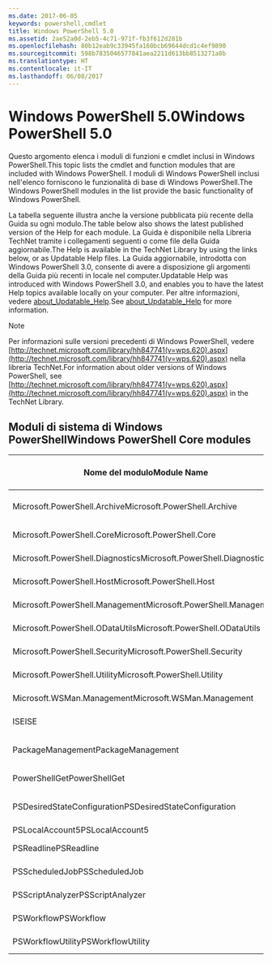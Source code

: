 ```yaml
---
ms.date: 2017-06-05
keywords: powershell,cmdlet
title: Windows PowerShell 5.0
ms.assetid: 2ae52a0d-2eb5-4c71-971f-fb3f612d281b
ms.openlocfilehash: 80b12eab9c33945fa160bcb69644dcd1c4ef9890
ms.sourcegitcommit: 598b7835046577841aea2211d613bb8513271a8b
ms.translationtype: HT
ms.contentlocale: it-IT
ms.lasthandoff: 06/08/2017
---
```

# <a name="windows-powershell-50"></a><span data-ttu-id="db00f-103">Windows PowerShell 5.0</span><span class="sxs-lookup"><span data-stu-id="db00f-103">Windows PowerShell 5.0</span></span>
<span data-ttu-id="db00f-104">Questo argomento elenca i moduli di funzioni e cmdlet inclusi in Windows PowerShell.</span><span class="sxs-lookup"><span data-stu-id="db00f-104">This topic lists the cmdlet and function modules that are included with Windows PowerShell.</span></span> <span data-ttu-id="db00f-105">I moduli di Windows PowerShell inclusi nell'elenco forniscono le funzionalità di base di Windows PowerShell.</span><span class="sxs-lookup"><span data-stu-id="db00f-105">The Windows PowerShell modules in the list provide the basic functionality of Windows PowerShell.</span></span>

<span data-ttu-id="db00f-106">La tabella seguente illustra anche la versione pubblicata più recente della Guida su ogni modulo.</span><span class="sxs-lookup"><span data-stu-id="db00f-106">The table below also shows the latest published version of the Help for each module.</span></span> <span data-ttu-id="db00f-107">La Guida è disponibile nella Libreria TechNet tramite i collegamenti seguenti o come file della Guida aggiornabile.</span><span class="sxs-lookup"><span data-stu-id="db00f-107">The Help is available in the TechNet Library by using the links below, or as Updatable Help files.</span></span> <span data-ttu-id="db00f-108">La Guida aggiornabile, introdotta con Windows PowerShell 3.0, consente di avere a disposizione gli argomenti della Guida più recenti in locale nel computer.</span><span class="sxs-lookup"><span data-stu-id="db00f-108">Updatable Help was introduced with Windows PowerShell 3.0, and enables you to have the latest Help topics available locally on your computer.</span></span> <span data-ttu-id="db00f-109">Per altre informazioni, vedere [about_Updatable_Help](http://technet.microsoft.com/library/hh847735.aspx).</span><span class="sxs-lookup"><span data-stu-id="db00f-109">See [about_Updatable_Help](http://technet.microsoft.com/library/hh847735.aspx) for more information.</span></span>

> [!NOTE]
> <span data-ttu-id="db00f-110">Per informazioni sulle versioni precedenti di Windows PowerShell, vedere [http://technet.microsoft.com/library/hh847741(v=wps.620).aspx](http://technet.microsoft.com/library/hh847741(v=wps.620).aspx) nella libreria TechNet.</span><span class="sxs-lookup"><span data-stu-id="db00f-110">For information about older versions of Windows PowerShell, see [http://technet.microsoft.com/library/hh847741(v=wps.620).aspx](http://technet.microsoft.com/library/hh847741(v=wps.620).aspx) in the TechNet Library.</span></span>

## <a name="windows-powershell-core-modules"></a><span data-ttu-id="db00f-111">Moduli di sistema di Windows PowerShell</span><span class="sxs-lookup"><span data-stu-id="db00f-111">Windows PowerShell Core modules</span></span>

|<span data-ttu-id="db00f-112">Nome del modulo</span><span class="sxs-lookup"><span data-stu-id="db00f-112">Module Name</span></span>|<span data-ttu-id="db00f-113">Titolo e collegamento alla versione Web</span><span class="sxs-lookup"><span data-stu-id="db00f-113">Title and Link to Web Version</span></span>|<span data-ttu-id="db00f-114">Versione più recente</span><span class="sxs-lookup"><span data-stu-id="db00f-114">Latest Version</span></span>|
|---------------|---------------------------------|------------------|
|<span data-ttu-id="db00f-115">Microsoft.PowerShell.Archive</span><span class="sxs-lookup"><span data-stu-id="db00f-115">Microsoft.PowerShell.Archive</span></span>|[<span data-ttu-id="db00f-116">Modulo Microsoft.PowerShell.Archive</span><span class="sxs-lookup"><span data-stu-id="db00f-116">Microsoft.PowerShell.Archive Module</span></span>](Microsoft.PowerShell.Archive-Module.md)|<span data-ttu-id="db00f-117">5.0.1.0</span><span class="sxs-lookup"><span data-stu-id="db00f-117">5.0.1.0</span></span>|
|<span data-ttu-id="db00f-118">Microsoft.PowerShell.Core</span><span class="sxs-lookup"><span data-stu-id="db00f-118">Microsoft.PowerShell.Core</span></span>|[<span data-ttu-id="db00f-119">Argomenti della Guida sui cmdlet di sistema di Windows PowerShell</span><span class="sxs-lookup"><span data-stu-id="db00f-119">Windows PowerShell Core Cmdlet Help Topics</span></span>](https://technet.microsoft.com/en-us/library/416b758e-e714-407f-bb6e-4d4e9112be95)|<span data-ttu-id="db00f-120">5.0.1.0</span><span class="sxs-lookup"><span data-stu-id="db00f-120">5.0.1.0</span></span>|
|<span data-ttu-id="db00f-121">Microsoft.PowerShell.Diagnostics</span><span class="sxs-lookup"><span data-stu-id="db00f-121">Microsoft.PowerShell.Diagnostics</span></span>|[<span data-ttu-id="db00f-122">Cmdlet di diagnostica di Windows PowerShell</span><span class="sxs-lookup"><span data-stu-id="db00f-122">Windows PowerShell Diagnostic Cmdlets</span></span>](http://technet.microsoft.com/library/792C093D-2DAA-4A9D-96CF-A30A9A9595B4)|<span data-ttu-id="db00f-123">5.0.1.0</span><span class="sxs-lookup"><span data-stu-id="db00f-123">5.0.1.0</span></span>|
|<span data-ttu-id="db00f-124">Microsoft.PowerShell.Host</span><span class="sxs-lookup"><span data-stu-id="db00f-124">Microsoft.PowerShell.Host</span></span>|[<span data-ttu-id="db00f-125">Cmdlet host di Windows PowerShell</span><span class="sxs-lookup"><span data-stu-id="db00f-125">Windows PowerShell Host Cmdlets</span></span>](http://technet.microsoft.com/library/E1957183-3E3C-481F-B604-F58550D42C4C)|<span data-ttu-id="db00f-126">5.0.1.0</span><span class="sxs-lookup"><span data-stu-id="db00f-126">5.0.1.0</span></span>|
|<span data-ttu-id="db00f-127">Microsoft.PowerShell.Management</span><span class="sxs-lookup"><span data-stu-id="db00f-127">Microsoft.PowerShell.Management</span></span>|[<span data-ttu-id="db00f-128">Cmdlet di gestione di Windows PowerShell</span><span class="sxs-lookup"><span data-stu-id="db00f-128">Windows PowerShell Management Cmdlets</span></span>](http://technet.microsoft.com/library/A7DCE904-3284-4CBD-8AF4-9B660E0F8CF4)|<span data-ttu-id="db00f-129">5.0.1.0</span><span class="sxs-lookup"><span data-stu-id="db00f-129">5.0.1.0</span></span>|
|<span data-ttu-id="db00f-130">Microsoft.PowerShell.ODataUtils</span><span class="sxs-lookup"><span data-stu-id="db00f-130">Microsoft.PowerShell.ODataUtils</span></span>|[<span data-ttu-id="db00f-131">Cmdlet dell'utilità OData di Windows PowerShell</span><span class="sxs-lookup"><span data-stu-id="db00f-131">Windows PowerShell OData Utilities Cmdlets</span></span>](http://technet.microsoft.com/library/dn818911(v=wps.640).aspx)|<span data-ttu-id="db00f-132">5.0.1.0</span><span class="sxs-lookup"><span data-stu-id="db00f-132">5.0.1.0</span></span>|
|<span data-ttu-id="db00f-133">Microsoft.PowerShell.Security</span><span class="sxs-lookup"><span data-stu-id="db00f-133">Microsoft.PowerShell.Security</span></span>|[<span data-ttu-id="db00f-134">Cmdlet per la sicurezza di Windows PowerShell</span><span class="sxs-lookup"><span data-stu-id="db00f-134">Windows PowerShell Security Cmdlets</span></span>](http://technet.microsoft.com/library/3D94A738-3A83-4BD3-8937-E518890D576F)|<span data-ttu-id="db00f-135">5.0.1.0</span><span class="sxs-lookup"><span data-stu-id="db00f-135">5.0.1.0</span></span>|
|<span data-ttu-id="db00f-136">Microsoft.PowerShell.Utility</span><span class="sxs-lookup"><span data-stu-id="db00f-136">Microsoft.PowerShell.Utility</span></span>|[<span data-ttu-id="db00f-137">Cmdlet di utilità di Windows PowerShell</span><span class="sxs-lookup"><span data-stu-id="db00f-137">Windows PowerShell Utility Cmdlets</span></span>](http://technet.microsoft.com/library/E5764DA6-8961-4320-B733-F460F3E6F730)|<span data-ttu-id="db00f-138">5.0.1.0</span><span class="sxs-lookup"><span data-stu-id="db00f-138">5.0.1.0</span></span>|
|<span data-ttu-id="db00f-139">Microsoft.WSMan.Management</span><span class="sxs-lookup"><span data-stu-id="db00f-139">Microsoft.WSMan.Management</span></span>|[<span data-ttu-id="db00f-140">Cmdlet di Windows PowerShell WS-Management</span><span class="sxs-lookup"><span data-stu-id="db00f-140">Windows PowerShell WSMan Cmdlets</span></span>](http://technet.microsoft.com/library/F0905869-019D-42B5-94FE-6457A182BA57)|<span data-ttu-id="db00f-141">5.0.1.0</span><span class="sxs-lookup"><span data-stu-id="db00f-141">5.0.1.0</span></span>|
|<span data-ttu-id="db00f-142">ISE</span><span class="sxs-lookup"><span data-stu-id="db00f-142">ISE</span></span>|[<span data-ttu-id="db00f-143">Cmdlet di Windows PowerShell ISE</span><span class="sxs-lookup"><span data-stu-id="db00f-143">Windows PowerShell ISE Cmdlets</span></span>](http://technet.microsoft.com/library/7F6F1CD2-2409-47C0-8BED-72FFC88DE104)|<span data-ttu-id="db00f-144">5.0.1.0</span><span class="sxs-lookup"><span data-stu-id="db00f-144">5.0.1.0</span></span>|
|<span data-ttu-id="db00f-145">PackageManagement</span><span class="sxs-lookup"><span data-stu-id="db00f-145">PackageManagement</span></span>|[<span data-ttu-id="db00f-146">Cmdlet PackageManagement di Windows PowerShell</span><span class="sxs-lookup"><span data-stu-id="db00f-146">Windows PowerShell PackageManagement Cmdlets</span></span>](http://technet.microsoft.com/library/dn890951.aspx)|<span data-ttu-id="db00f-147">5.0.1.0</span><span class="sxs-lookup"><span data-stu-id="db00f-147">5.0.1.0</span></span>|
|<span data-ttu-id="db00f-148">PowerShellGet</span><span class="sxs-lookup"><span data-stu-id="db00f-148">PowerShellGet</span></span>|[<span data-ttu-id="db00f-149">Cmdlet PowerShellGet di Windows PowerShell</span><span class="sxs-lookup"><span data-stu-id="db00f-149">Windows PowerShell PowerShellGet Cmdlets</span></span>](http://technet.microsoft.com/library/dn835097.aspx)|<span data-ttu-id="db00f-150">5.0.1.0</span><span class="sxs-lookup"><span data-stu-id="db00f-150">5.0.1.0</span></span>|
|<span data-ttu-id="db00f-151">PSDesiredStateConfiguration</span><span class="sxs-lookup"><span data-stu-id="db00f-151">PSDesiredStateConfiguration</span></span>|[<span data-ttu-id="db00f-152">Cmdlet di Windows PowerShell DSC (Desired State Configuration)</span><span class="sxs-lookup"><span data-stu-id="db00f-152">Windows PowerShell Desired State Configuration Cmdlets</span></span>](https://technet.microsoft.com/en-US/library/dn521624.aspx)|<span data-ttu-id="db00f-153">5.0.1.0</span><span class="sxs-lookup"><span data-stu-id="db00f-153">5.0.1.0</span></span>|
|<span data-ttu-id="db00f-154">PSLocalAccount5</span><span class="sxs-lookup"><span data-stu-id="db00f-154">PSLocalAccount5</span></span>||<span data-ttu-id="db00f-155">5.0.1.0</span><span class="sxs-lookup"><span data-stu-id="db00f-155">5.0.1.0</span></span>|
|<span data-ttu-id="db00f-156">PSReadline</span><span class="sxs-lookup"><span data-stu-id="db00f-156">PSReadline</span></span>|[<span data-ttu-id="db00f-157">Cmdlet Readline di Windows PowerShell</span><span class="sxs-lookup"><span data-stu-id="db00f-157">Windows PowerShell Readline Cmdlets</span></span>](https://technet.microsoft.com/en-US/library/mt560330)|<span data-ttu-id="db00f-158">5.0.1.0</span><span class="sxs-lookup"><span data-stu-id="db00f-158">5.0.1.0</span></span>|
|<span data-ttu-id="db00f-159">PSScheduledJob</span><span class="sxs-lookup"><span data-stu-id="db00f-159">PSScheduledJob</span></span>|[<span data-ttu-id="db00f-160">Cmdlet per processi pianificati di Windows PowerShell</span><span class="sxs-lookup"><span data-stu-id="db00f-160">Windows PowerShell Scheduled Job Cmdlets</span></span>](http://technet.microsoft.com/library/DE2215F0-B525-4F65-A059-480B786C6B11)|<span data-ttu-id="db00f-161">5.0.1.0</span><span class="sxs-lookup"><span data-stu-id="db00f-161">5.0.1.0</span></span>|
|<span data-ttu-id="db00f-162">PSScriptAnalyzer</span><span class="sxs-lookup"><span data-stu-id="db00f-162">PSScriptAnalyzer</span></span>|[<span data-ttu-id="db00f-163">Cmdlet PSScriptAnalyzer di Windows PowerShell</span><span class="sxs-lookup"><span data-stu-id="db00f-163">Windows PowerShell PSScriptAnalyzer Cmdlets</span></span>](http://technet.microsoft.com/library/dn927161.aspx)|<span data-ttu-id="db00f-164">5.0.1.0</span><span class="sxs-lookup"><span data-stu-id="db00f-164">5.0.1.0</span></span>|
|<span data-ttu-id="db00f-165">PSWorkflow</span><span class="sxs-lookup"><span data-stu-id="db00f-165">PSWorkflow</span></span>|[<span data-ttu-id="db00f-166">Cmdlet del flusso di lavoro di Windows PowerShell</span><span class="sxs-lookup"><span data-stu-id="db00f-166">Windows PowerShell Workflow Cmdlets</span></span>](http://technet.microsoft.com/library/A6B6D03A-6FDF-478A-B08A-0C145AB690BD)|<span data-ttu-id="db00f-167">5.0.1.0</span><span class="sxs-lookup"><span data-stu-id="db00f-167">5.0.1.0</span></span>|
|<span data-ttu-id="db00f-168">PSWorkflowUtility</span><span class="sxs-lookup"><span data-stu-id="db00f-168">PSWorkflowUtility</span></span>|[<span data-ttu-id="db00f-169">Cmdlet per le utilità del flusso di lavoro di Windows PowerShell</span><span class="sxs-lookup"><span data-stu-id="db00f-169">Windows PowerShell Workflow Utility Cmdlets</span></span>](http://technet.microsoft.com/library/D33B1B65-7140-431C-9A70-F768D025074A)|<span data-ttu-id="db00f-170">5.0.1.0</span><span class="sxs-lookup"><span data-stu-id="db00f-170">5.0.1.0</span></span>|

